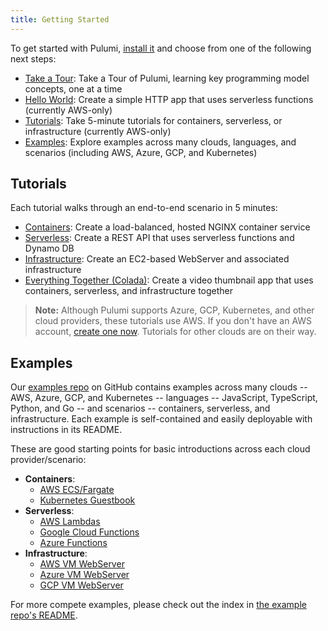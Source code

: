 ```yaml
---
title: Getting Started
---
```


To get started with Pulumi, [install it](../install) and choose from one of the following next steps:

* [Take a Tour](../tour): Take a Tour of Pulumi, learning key programming model concepts, one at a time
* [Hello World](aws-hello-world.html): Create a simple HTTP app that uses serverless functions (currently AWS-only)
* [Tutorials](#tutorials): Take 5-minute tutorials for containers, serverless, or infrastructure (currently AWS-only)
* [Examples](#examples): Explore examples across many clouds, languages, and scenarios (including AWS, Azure, GCP, and Kubernetes)

## <a name="tutorials"></a>Tutorials

Each tutorial walks through an end-to-end scenario in 5 minutes:

* [Containers](aws-containers.html): Create a load-balanced, hosted NGINX container service
* [Serverless](aws-rest-api.html): Create a REST API that uses serverless functions and Dynamo DB
* [Infrastructure](aws-ec2.html): Create an EC2-based WebServer and associated infrastructure
* [Everything Together (Colada)](aws-extract-thumbnail.html): Create a video thumbnail app that uses containers, serverless, and infrastructure together

> **Note:** Although Pulumi supports Azure, GCP, Kubernetes, and other cloud providers, these tutorials use AWS. If you
> don't have an AWS account, [create one now](https://aws.amazon.com/free/). Tutorials for other clouds are on their way.

## <a name="examples"></a>Examples

Our [examples repo](https://github.com/pulumi/examples) on GitHub contains examples across many clouds -- AWS, Azure,
GCP, and Kubernetes -- languages -- JavaScript, TypeScript, Python, and Go -- and scenarios -- containers, serverless,
and infrastructure. Each example is self-contained and easily deployable with instructions in its README.

These are good starting points for basic introductions across each cloud provider/scenario:

* **Containers**:
    - [AWS ECS/Fargate](https://github.com/pulumi/examples/tree/master/cloud-js-containers)
    - [Kubernetes Guestbook](https://github.com/pulumi/examples/tree/master/kubernetes-ts-guestbook)
* **Serverless**:
    - [AWS Lambdas](https://github.com/pulumi/examples/tree/master/cloud-js-api)
    - [Google Cloud Functions](https://github.com/pulumi/examples/tree/master/gcp-ts-functions)
    - [Azure Functions](https://github.com/pulumi/examples/tree/master/azure-ts-functions)
* **Infrastructure**:
    - [AWS VM WebServer](https://github.com/pulumi/examples/tree/master/aws-js-webserver)
    - [Azure VM WebServer](https://github.com/pulumi/examples/tree/master/azure-js-webserver)
    - [GCP VM WebServer](https://github.com/pulumi/examples/tree/master/gcp-js-webserver)

For more compete examples, please check out the index in
[the example repo's README](https://github.com/pulumi/examples/blob/master/README.md).
